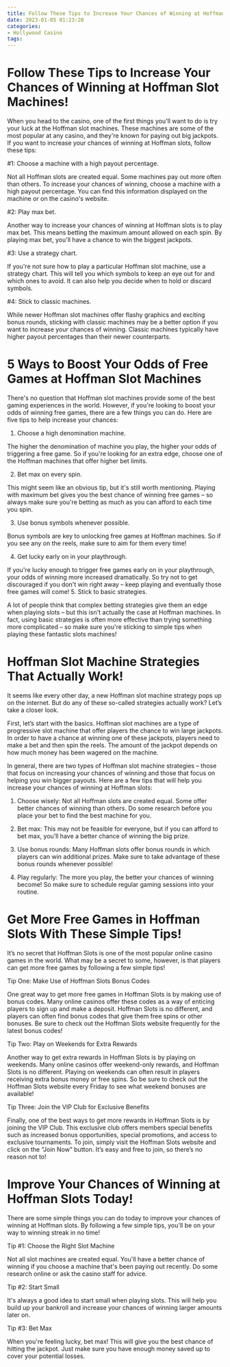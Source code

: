 ```yaml
---
title: Follow These Tips to Increase Your Chances of Winning at Hoffman Slot Machines!
date: 2023-01-05 01:23:20
categories:
- Hollywood Casino
tags:
---
```



#  Follow These Tips to Increase Your Chances of Winning at Hoffman Slot Machines!

When you head to the casino, one of the first things you'll want to do is try your luck at the Hoffman slot machines. These machines are some of the most popular at any casino, and they're known for paying out big jackpots. If you want to increase your chances of winning at Hoffman slots, follow these tips:

#1: Choose a machine with a high payout percentage.

Not all Hoffman slots are created equal. Some machines pay out more often than others. To increase your chances of winning, choose a machine with a high payout percentage. You can find this information displayed on the machine or on the casino's website.

#2: Play max bet.

Another way to increase your chances of winning at Hoffman slots is to play max bet. This means betting the maximum amount allowed on each spin. By playing max bet, you'll have a chance to win the biggest jackpots.

#3: Use a strategy chart.

If you're not sure how to play a particular Hoffman slot machine, use a strategy chart. This will tell you which symbols to keep an eye out for and which ones to avoid. It can also help you decide when to hold or discard symbols.

#4: Stick to classic machines.

While newer Hoffman slot machines offer flashy graphics and exciting bonus rounds, sticking with classic machines may be a better option if you want to increase your chances of winning. Classic machines typically have higher payout percentages than their newer counterparts.

#  5 Ways to Boost Your Odds of Free Games at Hoffman Slot Machines 

There's no question that Hoffman slot machines provide some of the best gaming experiences in the world. However, if you're looking to boost your odds of winning free games, there are a few things you can do. Here are five tips to help increase your chances: 

1. Choose a high denomination machine.

The higher the denomination of machine you play, the higher your odds of triggering a free game. So if you're looking for an extra edge, choose one of the Hoffman machines that offer higher bet limits.

2. Bet max on every spin.

This might seem like an obvious tip, but it's still worth mentioning. Playing with maximum bet gives you the best chance of winning free games – so always make sure you're betting as much as you can afford to each time you spin.

3. Use bonus symbols whenever possible.

Bonus symbols are key to unlocking free games at Hoffman machines. So if you see any on the reels, make sure to aim for them every time!

4. Get lucky early on in your playthrough.

If you're lucky enough to trigger free games early on in your playthrough, your odds of winning more increased dramatically. So try not to get discouraged if you don't win right away – keep playing and eventually those free games will come! 
5. Stick to basic strategies.

A lot of people think that complex betting strategies give them an edge when playing slots – but this isn't actually the case at Hoffman machines. In fact, using basic strategies is often more effective than trying something more complicated – so make sure you're sticking to simple tips when playing these fantastic slots machines!

#  Hoffman Slot Machine Strategies That Actually Work! 

It seems like every other day, a new Hoffman slot machine strategy pops up on the internet. But do any of these so-called strategies actually work? Let’s take a closer look.

First, let’s start with the basics. Hoffman slot machines are a type of progressive slot machine that offer players the chance to win large jackpots. In order to have a chance at winning one of these jackpots, players need to make a bet and then spin the reels. The amount of the jackpot depends on how much money has been wagered on the machine.

In general, there are two types of Hoffman slot machine strategies – those that focus on increasing your chances of winning and those that focus on helping you win bigger payouts. Here are a few tips that will help you increase your chances of winning at Hoffman slots:

1. Choose wisely: Not all Hoffman slots are created equal. Some offer better chances of winning than others. Do some research before you place your bet to find the best machine for you.

2. Bet max: This may not be feasible for everyone, but if you can afford to bet max, you’ll have a better chance of winning the big prize.

3. Use bonus rounds: Many Hoffman slots offer bonus rounds in which players can win additional prizes. Make sure to take advantage of these bonus rounds whenever possible!

4. Play regularly: The more you play, the better your chances of winning become! So make sure to schedule regular gaming sessions into your routine.

#  Get More Free Games in Hoffman Slots With These Simple Tips! 

It’s no secret that Hoffman Slots is one of the most popular online casino games in the world. What may be a secret to some, however, is that players can get more free games by following a few simple tips!

Tip One: Make Use of Hoffman Slots Bonus Codes

One great way to get more free games in Hoffman Slots is by making use of bonus codes. Many online casinos offer these codes as a way of enticing players to sign up and make a deposit. Hoffman Slots is no different, and players can often find bonus codes that give them free spins or other bonuses. Be sure to check out the Hoffman Slots website frequently for the latest bonus codes!

Tip Two: Play on Weekends for Extra Rewards

Another way to get extra rewards in Hoffman Slots is by playing on weekends. Many online casinos offer weekend-only rewards, and Hoffman Slots is no different. Playing on weekends can often result in players receiving extra bonus money or free spins. So be sure to check out the Hoffman Slots website every Friday to see what weekend bonuses are available!

Tip Three: Join the VIP Club for Exclusive Benefits

Finally, one of the best ways to get more rewards in Hoffman Slots is by joining the VIP Club. This exclusive club offers members special benefits such as increased bonus opportunities, special promotions, and access to exclusive tournaments. To join, simply visit the Hoffman Slots website and click on the “Join Now” button. It’s easy and free to join, so there’s no reason not to!

#  Improve Your Chances of Winning at Hoffman Slots Today!

There are some simple things you can do today to improve your chances of winning at Hoffman slots. By following a few simple tips, you'll be on your way to winning streak in no time!

Tip #1: Choose the Right Slot Machine

Not all slot machines are created equal. You'll have a better chance of winning if you choose a machine that's been paying out recently. Do some research online or ask the casino staff for advice.

Tip #2: Start Small

It's always a good idea to start small when playing slots. This will help you build up your bankroll and increase your chances of winning larger amounts later on.

Tip #3: Bet Max

When you're feeling lucky, bet max! This will give you the best chance of hitting the jackpot. Just make sure you have enough money saved up to cover your potential losses.